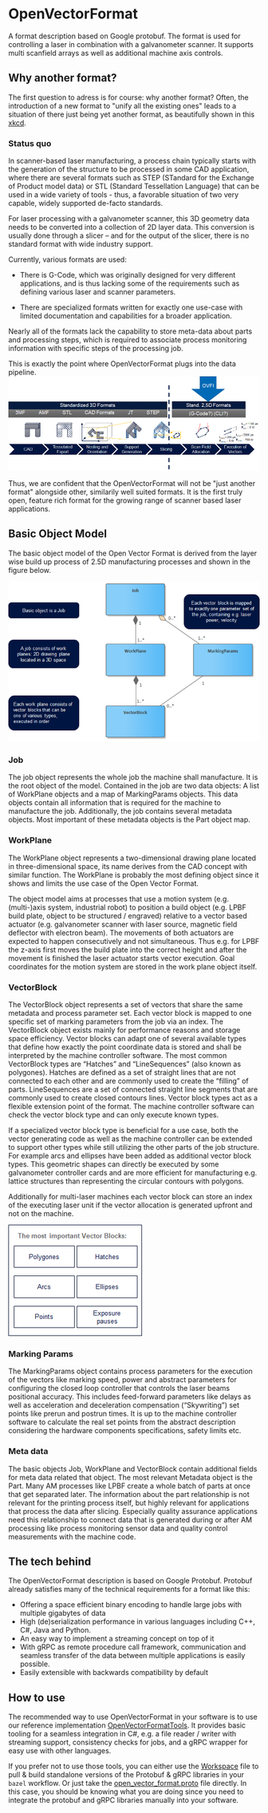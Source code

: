 # OpenVectorFormat

A format description based on Google protobuf. The format is used for controlling a laser in combination with a galvanometer scanner. It supports multi scanfield arrays as well as additional machine axis controls.

## Why another format?

The first question to adress is for course: why another format? Often, the introduction of a new format to "unify all the existing ones" leads to a situation of there just being yet another format, as beautifully shown in this [xkcd](https://xkcd.com/927/).

### Status quo
In scanner-based laser manufacturing, a process chain typically starts with the generation of the structure to be processed in some CAD application, where there are several formats such as STEP (STandard for the Exchange of Product model data) or STL (Standard Tessellation Language) that can be used in a wide variety of tools - thus, a favorable situation of two very capable, widely supported de-facto standards.

For laser processing with a galvanometer scanner, this 3D geometry data needs to be converted into a collection of 2D layer data. This conversion is usually done through a slicer – and for the output of the slicer, there is no standard format with wide industry support.

Currently, various formats are used:
- There is G-Code, which was originally designed for very different applications, and is thus lacking some of the requirements such as defining various laser and scanner parameters.

- There are specialized formats written for exactly one use-case with limited documentation and capabilities for a broader application. 

Nearly all of the formats lack the capability to store meta-data about parts and processing steps, which is required to associate process monitoring information with specific steps of the processing job. 

This is exactly the point where OpenVectorFormat plugs into the data pipeline.
![OVF in data pipeline](resources/where_to_use.png)

Thus, we are confident that the OpenVectorFormat will not be "just another format" alongside other, similarily well suited formats. It is the first truly open, feature rich format for the growing range of scanner based laser applications.

## Basic Object Model

The basic object model of the Open Vector Format is derived from the layer wise build up process of 2.5D manufacturing processes and shown in the figure below.

![alt text](resources/ovf_structure_overview.png)

### Job

The job object represents the whole job the machine shall manufacture. It is the root object of the model. Contained in the job are two data objects: A list of WorkPlane objects and a map of MarkingParams objects. 
This data objects contain all information that is required for the machine to manufacture the job. Additionally, the job contains several metadata objects.
Most important of these metadata objects is the Part object map.

### WorkPlane

The WorkPlane object represents a two-dimensional drawing plane located in three-dimensional space, its name derives from the CAD concept with similar function. 
The WorkPlane is probably the most defining object since it shows and limits the use case of the Open Vector Format.

The object model aims at processes that use a motion system (e.g. (multi-)axis system, industrial robot) to position a build object 
(e.g. LPBF build plate, object to be structured / engraved) relative to a vector based actuator (e.g. galvanometer scanner with laser source, magnetic field deflector with electron beam). The movements of both actuators are expected to happen consecutively and not simultaneous. Thus e.g. for LPBF the z-axis first moves the build plate into the correct height and after the movement is finished the laser actuator starts vector execution. 
Goal coordinates for the motion system are stored in the work plane object itself.

### VectorBlock

The VectorBlock object represents a set of vectors that share the same metadata and process parameter set. Each vector block is mapped to one specific set of marking parameters from the job via an index. 
The VectorBlock object exists mainly for performance reasons and storage space efficiency. Vector blocks can adapt one of several available types that define how exactly the point coordinate data is stored and shall be interpreted by the machine controller software. The most common VectorBlock types are “Hatches” and “LineSequences” (also known as polygones).
Hatches are defined as a set of straight lines that are not connected to each other and are commonly used to create the “filling” of parts. LineSequences are a set of connected straight line segments that are commonly used to create closed contours lines. Vector block types act as a flexible extension point of the format. The machine controller software can check the vector block type and can only execute known types.
 
If a specialized vector block type is beneficial for a use case, both the vector generating code as well as the machine controller can be extended to support other types while still utilizing the other parts of the job structure. For example arcs and ellipses have been added as additional vector block types. This geometric shapes can directly be executed by some galvanometer controller cards and are more efficient for manufacturing e.g. lattice structures than representing the circular contours with polygons. 

Additionally for multi-laser machines each vector block can store an index of the executing laser unit if the vector allocation is generated upfront and not on the machine.

![VectorBlock Types](resources/ovf_blocks.png)

### Marking Params

The MarkingParams object contains process parameters for the execution of the vectors like marking speed, power and abstract parameters for configuring the closed loop controller that controls the laser beams positional accuracy. This includes feed-forward parameters like delays as well as acceleration and deceleration compensation (“Skywriting”) set points like prerun and postrun times. It is up to the machine controller software to calculate the real set points from the abstract description considering the hardware components specifications, safety limits etc.

### Meta data
The basic objects Job, WorkPlane and VectorBlock contain additional fields for meta data related that object. The most relevant Metadata object is the Part. 
Many AM processes like LPBF create a whole batch of parts at once that get separated later. The information about the part relationship is not relevant for the printing process itself, but highly relevant for applications that process the data after slicing. Especially quality assurance applications need this relationship to connect data that is generated during or after AM processing like process monitoring sensor data and quality control measurements with the machine code.

## The tech behind
The OpenVectorFormat description is based on Google Protobuf. Protobuf already satisfies many of the technical requirements for a format like this:
- Offering a space efficient binary encoding to handle large jobs with multiple gigabytes of data
- High (de)serialization performance in various languages including C++, C#, Java and Python.
- An easy way to implement a streaming concept on top of it
- With gRPC as remote procedure call framework, communication and seamless transfer of the data between multiple applications is easily possible.
- Easily extensible with backwards compatibility by default

## How to use
The recommended way to use OpenVectorFormat in your software is to use our reference implementation [OpenVectorFormatTools](https://github.com/Digital-Production-Aachen/OpenVectorFormatTools). It provides basic tooling for a seamless integration in C#, e.g. a file reader / writer with streaming support, consistency checks for jobs, and a gRPC wrapper for easy use with other languages.

If you prefer not to use those tools, you can either use the [Workspace](WORKSPACE) file to pull & build standalone versions of the Protobuf & gRPC libraries in your `bazel` workflow. Or just take the [open_vector_format.proto](open_vector_format.proto) file directly. In this case, you should be knowing what you are doing since you need to integrate the protobuf and gRPC libraries manually into your software.
